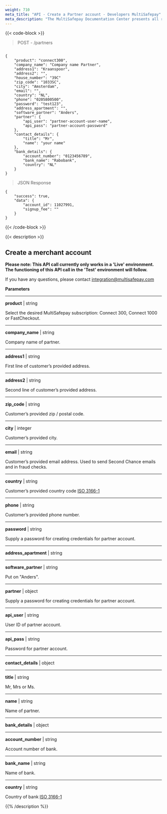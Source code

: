 ```yaml
---
weight: 710
meta_title: "API - Create a Partner account - Developers MultiSafepay"
meta_description: "The MultiSafepay Documentation Center presents all relevant information about our Plugins and API. You can also find support pages for Payment Methods, Tools and General Questions as well as the contact details of our Support and Integration Teams."
---
```


{{< code-block >}}

> POST - /partners

```shell 

{
    "product": "connect300",
    "company_name": "Company name Partner",
    "address1": "Kraanspoor",
    "address2": "",
    "house_number": "39C"
    "zip_code": "1033SC",
    "city": "Amsterdam",
    "email": "",
    "country": "NL",
    "phone": "0205800500",
    "password": "test123",
    "address_apartment": "",
    "software_partner": "Anders",
    "partner": {
        "api_user": "partner-account-user-name",
        "api_pass": "partner-account-password"
    },
    "contact_details": {
        "title": "Mr",
        "name": "your name"
    },
    "bank_details": {
        "account_number": "0123456789",
        "bank_name": "Rabobank",
        "country": "NL"
    }
}
```


> JSON Response 


```shell
{
    "success": true,
    "data": {
        "account_id": 11027991,
        "signup_fee": ""
    }
}
```

{{< /code-block >}}

{{< description >}}
## Create a merchant account

__Please note: This API call currently only works in a 'Live' environment. The functioning of this API call in the 'Test' environment will follow.__ 

If you have any questions, please contact <integration@multisafepay.com>

**Parameters**

----------------
__product__ | string

Select the desired MultiSafepay subscription: Connect 300, Connect 1000 or FastCheckout. 

----------------
__company_name__ | string

Company name of partner. 

----------------
__address1__ | string

First line of customer’s provided address.   

----------------
__address2__ | string

Second line of customer’s provided address.   

----------------
__zip_code__ | string

Customer’s provided zip / postal code.

----------------
__city__ | integer

Customer’s provided city.                                                                   

----------------
__email__ | string

Customer’s provided email address. Used to send Second Chance emails and in fraud checks.   

----------------
__country__ | string

Customer’s provided country code [ISO 3166-1](https://www.iso.org/iso-3166-country-codes.html)

----------------
__phone__ | string

Customer’s provided phone number.

----------------
__password__ | string

Supply a password for creating credentials for partner account.   

----------------
__address_apartment__ | string

----------------
__software_partner__ | string

Put on "Anders".

----------------
__partner__ | object

Supply a password for creating credentials for partner account.  

----------------
__api_user__ | string

User ID of partner account.   

----------------
__api_pass__ | string

Password for partner account.

----------------
__contact_details__ | object

----------------
__title__ | string

Mr, Mrs or Ms.   

----------------
__name__ | string

Name of partner.     

----------------
__bank_details__ | object

----------------
__account_number__ | string

Account number of bank. 

----------------
__bank_name__ | string

Name of bank.    

----------------
__country__ | string

Country of bank [ISO 3166-1](https://www.iso.org/iso-3166-country-codes.html)  

{{% /description %}}